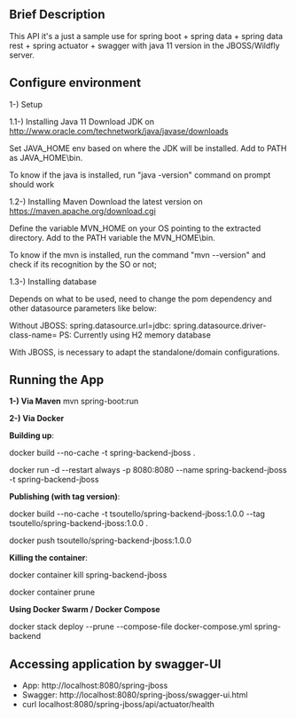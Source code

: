 ## Brief Description

This API it's a just a sample use for spring boot + spring data + spring data rest + spring actuator + swagger with java 11 version in the JBOSS/Wildfly server.

## Configure environment
1-) Setup

1.1-) Installing Java 11
Download JDK on http://www.oracle.com/technetwork/java/javase/downloads

Set JAVA_HOME env based on where the JDK will be installed. Add to PATH as JAVA_HOME\bin. 

To know if the java is installed, run "java -version" command on prompt should work 

1.2-) Installing Maven
Download the latest version on https://maven.apache.org/download.cgi

Define the variable MVN_HOME on your OS pointing to the extracted directory. Add to the PATH variable the MVN_HOME\bin.

To know if the mvn is installed, run the command "mvn --version" and check if its recognition by the SO or not;

1.3-) Installing database

Depends on what to be used, need to change the pom dependency and other datasource parameters like below:

Without JBOSS:
spring.datasource.url=jdbc:
spring.datasource.driver-class-name=
PS: Currently using H2 memory database

With JBOSS, is necessary to adapt the standalone/domain configurations.


## Running the App

**1-) Via Maven**
mvn spring-boot:run

**2-) Via Docker**

**Building up**:

docker build --no-cache -t spring-backend-jboss .

docker run -d --restart always -p 8080:8080 --name spring-backend-jboss -t spring-backend-jboss

**Publishing (with tag version)**:

docker build --no-cache -t tsoutello/spring-backend-jboss:1.0.0 --tag tsoutello/spring-backend-jboss:1.0.0 .

docker push tsoutello/spring-backend-jboss:1.0.0

**Killing the container**:

docker container kill spring-backend-jboss

docker container prune

**Using Docker Swarm / Docker Compose**

docker stack deploy --prune --compose-file docker-compose.yml spring-backend


## Accessing application by swagger-UI

- App: http://localhost:8080/spring-jboss  
- Swagger: http://localhost:8080/spring-jboss/swagger-ui.html
- curl localhost:8080/spring-jboss/api/actuator/health